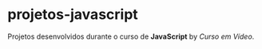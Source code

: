 # projetos-javascript
 Projetos desenvolvidos durante o curso de **JavaScript** by *Curso em Vídeo*.
